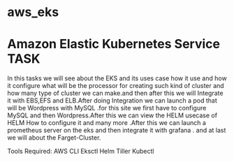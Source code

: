 # aws_eks
# Amazon Elastic Kubernetes Service TASK
In this tasks we will see about the EKS and its uses case how it use and how it configure what will be the processor for creating such kind of cluster and how many type of cluster we can make.and then after this we will Integrate it with EBS,EFS and ELB.After doing Integration we can launch a pod that will be Wordpress with MySQL .for this site we first have to configure MySQL and then Wordpress.After this we can view the HELM usecase of HELM How to configure it and many more .After this we can launch a prometheus server on the eks and then integrate it with grafana . and at last we will about the Farget-Cluster.

Tools Required:
AWS CLI
Eksctl
Helm
Tiller
Kubectl
